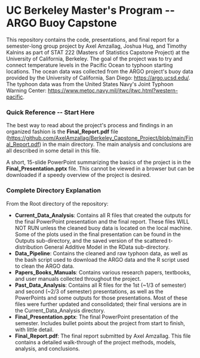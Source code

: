 # UC Berkeley Master's Program -- ARGO Buoy Capstone

This repository contains the code, presentations, and final report for a semester-long group project by Axel Amzallag, Joshua Hug, and Timothy Kalnins as part of STAT 222 (Masters of Statistics Capstone Project) at the University of California, Berkeley. The goal of the project was to try and connect temperature levels in the Pacific Ocean to typhoon starting locations. The ocean data was collected from the ARGO project's buoy data provided by the University of California, San Diego: https://argo.ucsd.edu/. The typhoon data was from the United States Navy's Joint Typhoon Warning Center: https://www.metoc.navy.mil/jtwc/jtwc.html?western-pacific.

### Quick Reference -- Start Here

The best way to read about the project's process and findings in an organized fashion is the **Final_Report.pdf** file (https://github.com/AxelAmzallag/Berkeley_Capstone_Project/blob/main/Final_Report.pdf) in the main directory. The main analysis and conclusions are all described in some detail in this file. 

A short, 15-slide PowerPoint summarizing the basics of the project is in the **Final_Presentation.pptx** file. This cannot be viewed in a browser but can be downloaded if a speedy overview of the project is desired.

### Complete Directory Explanation

From the Root directory of the repository:
- **Current_Data_Analysis**: Contains all R files that created the outputs for the final PowerPoint presentation and the final report. These files WILL NOT RUN unless the cleaned buoy data is located on the local machine. Some of the plots used in the final presentation can be found in the Outputs sub-directory, and the saved version of the scattered t-distribution General Additive Model in the RData sub-directory.
-  **Data_Pipeline**: Contains the cleaned and raw typhoon data, as well as the bash script used to download the ARGO data and the R script used to clean the ARGO data.
-  **Papers_Books_Manuals**: Contains various research papers, textbooks, and user manuals collected throughout the project.
-  **Past_Data_Analysis**: Contains all R files for the 1st (~1/3 of semester) and second (~2/3 of semester) presentations, as well as the PowerPoints and some outputs for those presentations. Most of these files were further updated and consolidated; their final versions are in the Current_Data_Analysis directory.
-  **Final_Presentation.pptx**: The final PowerPoint presentation of the semester. Includes bullet points about the project from start to finish, with little detail.
-  **Final_Report.pdf**: The final report submitted by Axel Amzallag. This file contains a detailed walk-through of the project methods, models, analysis, and conclusions.

